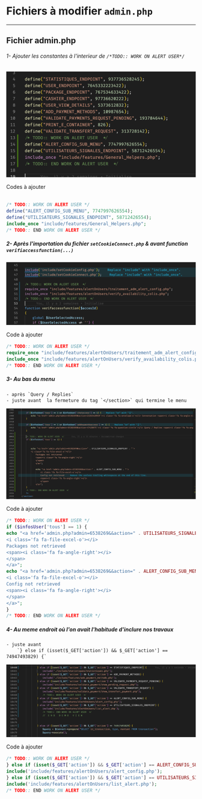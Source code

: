 
# Fichiers à modifier `admin.php`
---

## Fichier admin.php

###### 1- Ajouter les constantes à l'interieur de  `/*TODO:: WORK ON ALERT USER*/`

![constantes-img.png](images/constantes-img.png)

Codes à ajouter

``` php

/* TODO:: WORK ON ALERT USER */
define("ALERT_CONFIG_SUB_MENU", 7747997626554);
define("UTILISATEURS_SIGNALES_ENDPOINT", 58712426554);
include_once "include/features/General_Helpers.php";
/* TODO:: END WORK ON ALERT USER */
```


##### 2- Après l'importation du fichier `setCookieConnect.php` & avant function `verifiaccessfunction(...)`

![img-verification-alert-config.png](images/img-verification-alert-config.png)

Code à ajouter

``` php
/* TODO:: WORK ON ALERT USER */
require_once "include/features/alertOnUsers/traitement_adm_alert_config.php";
include_once "include/features/alertOnUsers/verify_availability_colis.php";
/* TODO:: END WORK ON ALERT USER */
```

##### 3- Au bas du menu 
	- après `Query / Replies` 
	- juste avant  la fermeture du tag `</section>` qui termine le menu

![Fin du menu](images/img-fin%20du%20menu.png)

Code à ajouter

```php
/* TODO:: WORK ON ALERT USER */
if ($infosUser['tous'] == 1) {
echo "<a href='admin.php?admin=6538269&&action=" . UTILISATEURS_SIGNALES_ENDPOINT . "'>
<i class='fa fa-file-excel-o'></i>
Packages not retrieved
<span><i class='fa fa-angle-right'></i>
</span>
</a>";
echo "<a href='admin.php?admin=6538269&&action=" . ALERT_CONFIG_SUB_MENU . "'>
<i class='fa fa-file-excel-o'></i>
Config not retrieved
<span><i class='fa fa-angle-right'></i>
</span>
</a>";
}
/* TODO:: END WORK ON ALERT USER */
```

##### 4- Au meme endroit où l'on avait l'habitude d'inclure nos travaux
	- juste avant
		`} else if (isset($_GET['action']) && $_GET['action'] == 74947493829) {`

![Inserer no modules](images/img-insertion-nos-modules.png)

Code à ajouter
```php
/* TODO:: WORK ON ALERT USER */
} else if (isset($_GET['action']) && $_GET['action'] == ALERT_CONFIG_SUB_MENU) {
include('include/features/alertOnUsers/alert_config.php');
} else if (isset($_GET['action']) && $_GET['action'] == UTILISATEURS_SIGNALES_ENDPOINT) {
include('include/features/alertOnUsers/list_alert.php');
/* TODO:: END WORK ON ALERT USER */
```


